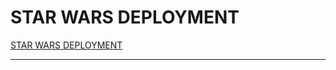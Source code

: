 # **STAR WARS DEPLOYMENT**

[STAR WARS DEPLOYMENT](https://infinite-wave-48204.herokuapp.com/)



---------------------------

